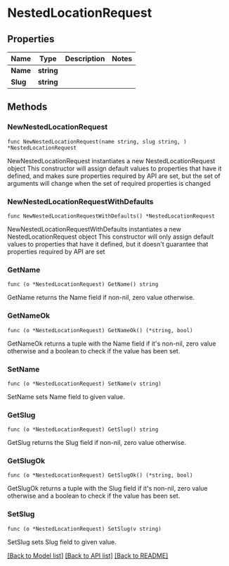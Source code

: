 # NestedLocationRequest

## Properties

Name | Type | Description | Notes
------------ | ------------- | ------------- | -------------
**Name** | **string** |  | 
**Slug** | **string** |  | 

## Methods

### NewNestedLocationRequest

`func NewNestedLocationRequest(name string, slug string, ) *NestedLocationRequest`

NewNestedLocationRequest instantiates a new NestedLocationRequest object
This constructor will assign default values to properties that have it defined,
and makes sure properties required by API are set, but the set of arguments
will change when the set of required properties is changed

### NewNestedLocationRequestWithDefaults

`func NewNestedLocationRequestWithDefaults() *NestedLocationRequest`

NewNestedLocationRequestWithDefaults instantiates a new NestedLocationRequest object
This constructor will only assign default values to properties that have it defined,
but it doesn't guarantee that properties required by API are set

### GetName

`func (o *NestedLocationRequest) GetName() string`

GetName returns the Name field if non-nil, zero value otherwise.

### GetNameOk

`func (o *NestedLocationRequest) GetNameOk() (*string, bool)`

GetNameOk returns a tuple with the Name field if it's non-nil, zero value otherwise
and a boolean to check if the value has been set.

### SetName

`func (o *NestedLocationRequest) SetName(v string)`

SetName sets Name field to given value.


### GetSlug

`func (o *NestedLocationRequest) GetSlug() string`

GetSlug returns the Slug field if non-nil, zero value otherwise.

### GetSlugOk

`func (o *NestedLocationRequest) GetSlugOk() (*string, bool)`

GetSlugOk returns a tuple with the Slug field if it's non-nil, zero value otherwise
and a boolean to check if the value has been set.

### SetSlug

`func (o *NestedLocationRequest) SetSlug(v string)`

SetSlug sets Slug field to given value.



[[Back to Model list]](../README.md#documentation-for-models) [[Back to API list]](../README.md#documentation-for-api-endpoints) [[Back to README]](../README.md)


